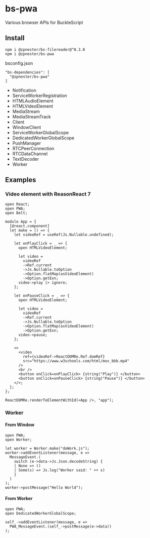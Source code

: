 # bs-pwa

Various browser APIs for BuckleScript

## Install

```
npm i @zpnester/bs-filereader@^0.3.0
npm i @zpnester/bs-pwa
```

bsconfig.json
```
"bs-dependencies": [
  "@zpnester/bs-pwa"
]
```

* Notification
* ServiceWorkerRegistration
* HTMLAudioElement
* HTMLVideoElement
* MediaStream
* MediaStreamTrack
* Client
* WindowClient
* ServiceWorkerGlobalScope
* DedicatedWorkerGlobalScope
* PushManager
* RTCPeerConnection
* RTCDataChannel
* TextDecoder
* Worker

## Examples

### Video element with ReasonReact 7

```reason
open React;
open PWA;
open Belt;

module App = {
  [@react.component]
  let make = () => {
    let videoRef = useRef(Js.Nullable.undefined);

    let onPlayClick = _ => {
      open HTMLVideoElement;

      let video =
        videoRef
        ->Ref.current
        ->Js.Nullable.toOption
        ->Option.flatMap(asVideoElement)
        ->Option.getExn;
      video->play |> ignore;
    };

    let onPauseClick = _ => {
      open HTMLVideoElement;

      let video =
        videoRef
        ->Ref.current
        ->Js.Nullable.toOption
        ->Option.flatMap(asVideoElement)
        ->Option.getExn;
      video->pause;
    };

    <>
      <video
        ref={videoRef->ReactDOMRe.Ref.domRef}
        src="https://www.w3schools.com/html/mov_bbb.mp4"
      />
      <br />
      <button onClick=onPlayClick> {string("Play")} </button>
      <button onClick=onPauseClick> {string("Pause")} </button>
    </>;
  };
};

ReactDOMRe.renderToElementWithId(<App />, "app");
```


### Worker

#### From Window

```reason
open PWA;
open Worker;

let worker = Worker.make("doWork.js");
worker->addEventListener(message, e =>
  MessageEvent.(
    switch (e->data->Js.Json.decodeString) {
    | None => ()
    | Some(s) => Js.log("Worker said: " ++ s)
    }
  )
);
worker->postMessage("Hello World");
```

#### From Worker

```reason
open PWA;
open DedicatedWorkerGlobalScope;

self_->addEventListener(message, e =>
  PWA_MessageEvent.(self_->postMessage(e->data))
);
```